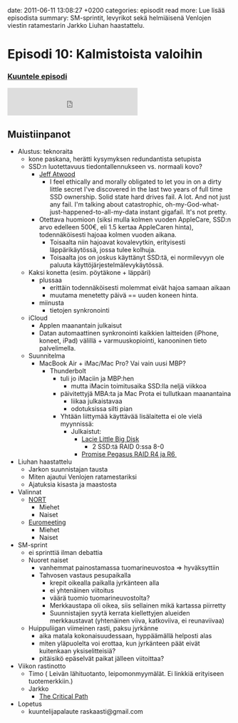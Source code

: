 date: 2011-06-11 13:08:27 +0200
categories: episodit
read more: Lue lis&auml;&auml; episodista
summary: SM-sprintit, levyrikot sek&auml; helmi&auml;isen&auml; Venlojen viestin ratamestarin Jarkko Liuhan haastattelu.

#  Episodi 10: Kalmistoista valoihin

### [Kuuntele episodi](http://traffic.libsyn.com/raskaasti/Episodi10_comp_mono.mp3)

<script type="text/javascript" src="http://player.wizzard.tv/player/o/j/x/133545900406/config/k-a981f8b500e1d1de/uuid/root/height/240/width/480/episode/k-16924481135641db.m4v"></script>

<iframe src="http://www.facebook.com/plugins/likebox.php?href=http%3A%2F%2Fwww.facebook.com%2Fpages%2FRaskaasti%2F164707666913459&amp;width=292&amp;colorscheme=dark&amp;show_faces=false&amp;stream=false&amp;header=false&amp;height=62" scrolling="no" frameborder="0" style="border:none; overflow:hidden; width:292px; height:62px;" allowTransparency="true">
</iframe>

  <h2>Muistiinpanot</h2>

<ul>
  <li>Alustus: teknoraita
  </li>
  <li style="list-style: none">
    <ul>
      <li>kone paskana, her&auml;tti kysymyksen redundantista setupista
      </li>
      <li>SSD:n luotettavuus tiedontallennukseen vs. normaali kovo?
      </li>
      <li style="list-style: none">
        <ul>
          <li>
            <a href="http://www.codinghorror.com/blog/2011/05/the-hot-crazy-solid-state-drive-scale.html">Jeff Atwood</a>
          </li>
          <li style="list-style: none">
            <ul>
              <li>I feel ethically and morally obligated to let you in on a dirty little secret I&#x27;ve discovered in the last two years of full time SSD ownership. Solid state hard drives fail. A lot. And not just any fail. I&#x27;m talking about catastrophic, oh-my-God-what-just-happened-to-all-my-data instant gigafail. It&#x27;s not pretty.
              </li>
            </ul>
          </li>
          <li>Otettava huomioon (siksi mulla kolmen vuoden AppleCare, SSD:n arvo edelleen 500&euro;, eli 1.5 kertaa AppleCaren hinta), todenn&auml;k&ouml;isesti hajoaa kolmen vuoden aikana.
          </li>
          <li style="list-style: none">
            <ul>
              <li>Toisaalta niin hajoavat kovalevytkin, erityisesti l&auml;pp&auml;rik&auml;yt&ouml;ss&auml;, jossa tulee kolhuja.
              </li>
              <li>Toisaalta jos on joskus k&auml;ytt&auml;nyt SSD:t&auml;, ei normilevyyn ole paluuta k&auml;ytt&ouml;j&auml;rjestelm&auml;levyk&auml;yt&ouml;ss&auml;.
              </li>
            </ul>
          </li>
        </ul>
      </li>
      <li>Kaksi konetta (esim. p&ouml;yt&auml;kone + l&auml;pp&auml;ri)
      </li>
      <li style="list-style: none">
        <ul>
          <li>plussaa
          </li>
          <li style="list-style: none">
            <ul>
              <li>eritt&auml;in todenn&auml;k&ouml;isesti molemmat eiv&auml;t hajoa samaan aikaan
              </li>
              <li>muutama menetetty p&auml;iv&auml; == uuden koneen hinta.
              </li>
            </ul>
          </li>
          <li>miinusta
          </li>
          <li style="list-style: none">
            <ul>
              <li>tietojen synkronointi
              </li>
            </ul>
          </li>
        </ul>
      </li>
      <li>iCloud
      </li>
      <li style="list-style: none">
        <ul>
          <li>Applen maanantain julkaisut
          </li>
          <li>Datan automaattinen synkronointi kaikkien laitteiden (iPhone, koneet, iPad) v&auml;lill&auml; + varmuuskopiointi, kanooninen tieto palvelimella.
          </li>
        </ul>
      </li>
      <li>Suunnitelma
      </li>
      <li style="list-style: none">
        <ul>
          <li>MacBook Air + iMac/Mac Pro? Vai vain uusi MBP?
          </li>
          <li style="list-style: none">
            <ul>
              <li>Thunderbolt
              </li>
              <li style="list-style: none">
                <ul>
                  <li>tuli jo iMaciin ja MBP:hen
                  </li>
                  <li style="list-style: none">
                    <ul>
                      <li>mutta iMacin toimitusaika SSD:lla nelj&auml; viikkoa
                      </li>
                    </ul>
                  </li>
                  <li>p&auml;ivitettyj&auml; MBA:ta ja Mac Prota ei tullutkaan maanantaina
                  </li>
                  <li style="list-style: none">
                    <ul>
                      <li>liikaa julkaistavaa
                      </li>
                      <li>odotuksissa silti pian
                      </li>
                    </ul>
                  </li>
                  <li>Yht&auml;&auml;n liittym&auml;&auml; k&auml;ytt&auml;v&auml;&auml; lis&auml;laitetta ei ole viel&auml; myynniss&auml;:
                  </li>
                  <li style="list-style: none">
                    <ul>
                      <li>Julkaistut:
                      </li>
                      <li style="list-style: none">
                        <ul>
                          <li>
                            <a href="http://www.lacie.com/us/products/product.htm?id=10549">Lacie Little Big Disk</a>
                          </li>
                          <li style="list-style: none">
                            <ul>
                              <li>2 SSD:t&auml; RAID 0:ssa 8-0
                              </li>
                            </ul>
                          </li>
                          <li>
                            <a href="http://www.promise.com/storage/raid_series.aspx?m=192&amp;region=en-global&amp;rsn1=40&amp;rsn3=47">Promise Pegasus RAID R4 ja R6&nbsp;</a>
                          </li>
                        </ul>
                      </li>
                    </ul>
                  </li>
                </ul>
              </li>
            </ul>
          </li>
        </ul>
      </li>
    </ul>
  </li>
  <li>Liuhan haastattelu
  </li>
  <li style="list-style: none">
    <ul>
      <li>Jarkon suunnistajan tausta
      </li>
      <li>Miten ajautui Venlojen ratamestariksi
      </li>
      <li>Ajatuksia kisasta ja maastosta
      </li>
    </ul>
  </li>
  <li>Valinnat
  </li>
  <li style="list-style: none">
    <ul>
      <li>
        <a href="http://www.suunnistusliitto.fi/SSL/sslwww.nsf/sp?open&amp;cid=Huippu&amp;screen=newsscreen&amp;newsid=content1E51D4">NORT</a>
      </li>
      <li style="list-style: none">
        <ul>
          <li>Miehet
          </li>
          <li>Naiset
          </li>
        </ul>
      </li>
      <li>
        <a href="http://www.suunnistusliitto.fi/SSL/sslwww.nsf/sp?open&amp;cid=Huippu&amp;screen=newsscreen&amp;newsid=content203B9F">Euromeeting</a>
      </li>
      <li style="list-style: none">
        <ul>
          <li>Miehet
          </li>
          <li>Naiset
          </li>
        </ul>
      </li>
    </ul>
  </li>
  <li>SM-sprint
  </li>
  <li style="list-style: none">
    <ul>
      <li>ei sprintti&auml; ilman debattia
      </li>
      <li>Nuoret naiset
      </li>
      <li style="list-style: none">
        <ul>
          <li>vanhemmat painostamassa tuomarineuvostoa =&gt; hyv&auml;ksyttiin
          </li>
          <li>Tahvosen vastaus pesupaikalla
          </li>
          <li style="list-style: none">
            <ul>
              <li>krepit oikealla paikalla jyrk&auml;nteen alla
              </li>
              <li>ei yhten&auml;inen viitoitus
              </li>
              <li>v&auml;&auml;r&auml; tuomio tuomarineuvostolta?
              </li>
              <li>Merkkaustapa oli oikea, siis sellainen mik&auml; kartassa piirretty
              </li>
              <li>Suunnistajien syyt&auml; kerrata kiellettyjen alueiden merkkaustavat (yhten&auml;inen viiva, katkoviiva, ei reunaviivaa)
              </li>
            </ul>
          </li>
        </ul>
      </li>
      <li>Huippuliigan viimeinen rasti, paksu jyrk&auml;nne
      </li>
      <li style="list-style: none">
        <ul>
          <li>aika matala kokonaisuudessaan, hypp&auml;&auml;m&auml;ll&auml; helposti alas
          </li>
          <li>miten yl&auml;puolelta voi erottaa, kun jyrk&auml;nteen p&auml;&auml;t eiv&auml;t kuitenkaan yksiselitteisi&auml;?
          </li>
          <li>pit&auml;isik&ouml; ep&auml;selv&auml;t paikat j&auml;lleen viitoittaa?
          </li>
        </ul>
      </li>
    </ul>
  </li>
  <li>Viikon rastinotto
  </li>
  <li style="list-style: none">
    <ul>
      <li>Timo ( Leiv&auml;n l&auml;hituotanto, leipomonmyym&auml;l&auml;t. Ei linkki&auml; erityiseen tuotemerkkiin.)
      </li>
      <li>Jarkko
      </li>
      <li style="list-style: none">
        <ul>
          <li>
            <a href="http://5by5.tv/criticalpath/1">The Critical Path</a>
          </li>
        </ul>
      </li>
    </ul>
  </li>
  <li>Lopetus
  </li>
  <li style="list-style: none">
    <ul>
      <li>kuuntelijapalaute raskaasti@gmail.com
      </li>
    </ul>
  </li>
</ul>
